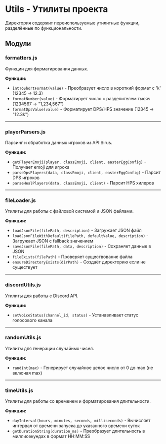 # Utils - Утилиты проекта

Директория содержит переиспользуемые утилитные функции, разделённые по функциональности.

## Модули

### formatters.js

Функции для форматирования данных.

**Функции:**

- `intToShortFormat(value)` - Преобразует число в короткий формат с 'k' (12345 → 12.3)
- `formatNumber(value)` - Форматирует число с разделителем тысяч (1234567 → "1,234,567")
- `formatDpsValue(value)` - Форматирует DPS/HPS значение (12345 → "12.3k")

---

### playerParsers.js

Парсинг и обработка данных игроков из API Sirus.

**Функции:**

- `getPlayerEmoji(player, classEmoji, client, easterEggConfig)` - Получает emoji для игрока
- `parseDpsPlayers(data, classEmoji, client, easterEggConfig)` - Парсит DPS игроков
- `parseHealPlayers(data, classEmoji, client)` - Парсит HPS хилеров

---

### fileLoader.js

Утилиты для работы с файловой системой и JSON файлами.

**Функции:**

- `loadJsonFile(filePath, description)` - Загружает JSON файл
- `loadJsonFileWithDefault(filePath, defaultValue, description)` - Загружает JSON с fallback значением
- `saveJsonFile(filePath, data, description)` - Сохраняет данные в JSON
- `fileExists(filePath)` - Проверяет существование файла
- `ensureDirectoryExists(dirPath)` - Создаёт директорию если не существует

---

### discordUtils.js

Утилиты для работы с Discord API.

**Функции:**

- `setVoiceStatus(channel_id, status)` - Устанавливает статус голосового канала

---

### randomUtils.js

Утилиты для генерации случайных чисел.

**Функции:**

- `randInt(max)` - Генерирует случайное целое число от 0 до max (не включая max)

---

### timeUtils.js

Утилиты для работы со временем и форматирования длительности.

**Функции:**

- `dayInterval(hours, minutes, seconds, milliseconds)` - Вычисляет интервал от времени запуска до указанного времени суток
- `getDurationString(duration_ms)` - Преобразует длительность в миллисекундах в формат HH:MM:SS
